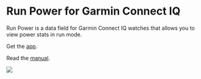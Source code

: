 # Run Power for Garmin Connect IQ

Run Power is a data field for Garmin Connect IQ watches that allows you to view power stats in run mode.

Get the <a href="https://apps.garmin.com/en-US/apps/a054f515-576a-4a28-b8e5-87987ba737e1" target="_blank">app</a>.

Read the [manual](https://github.com/flowstatedev/ciq-runpower/wiki). 

![](https://services.garmin.com/appsLibraryBusinessServices_v0/rest/apps/a054f515-576a-4a28-b8e5-87987ba737e1/screenshots/4b26a923-4a60-402d-a97a-3392c36e2d1e "")

